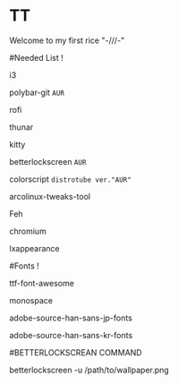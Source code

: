 # TT
Welcome to my first rice "-///-"


#Needed List !

i3

polybar-git `AUR`

rofi

thunar

kitty

betterlockscreen `AUR`

colorscript `distrotube ver."AUR"`

arcolinux-tweaks-tool 

Feh

chromium

lxappearance 

#Fonts !

ttf-font-awesome

monospace

adobe-source-han-sans-jp-fonts 

adobe-source-han-sans-kr-fonts

#BETTERLOCKSCREAN COMMAND

betterlockscreen -u /path/to/wallpaper.png
